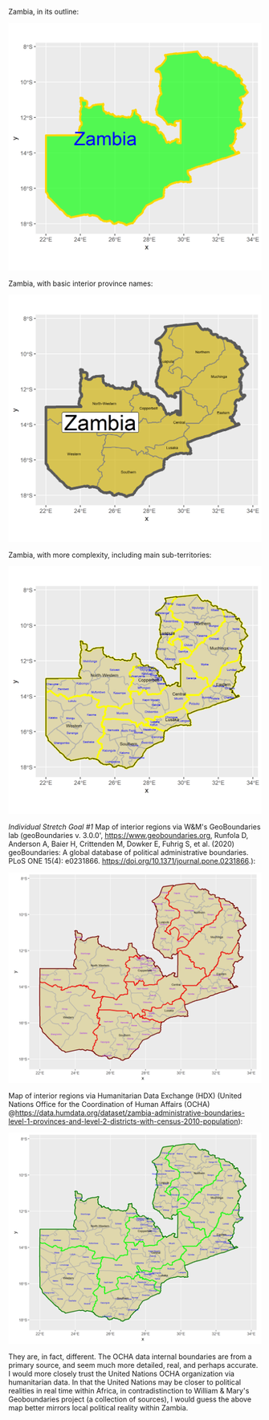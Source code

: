Zambia, in its outline:

![](Zambia_basic.png)

Zambia, with basic interior province names:

![](Zambia_interior_1.png)

Zambia, with more complexity, including main sub-territories:

![](Zambia_interior_2.png)

*Individual Stretch Goal #1*
Map of interior regions via W&M's GeoBoundaries lab (geoBoundaries v. 3.0.0', https://www.geoboundaries.org, Runfola D, Anderson A, Baier H, Crittenden M, Dowker E, Fuhrig S, et al. (2020) geoBoundaries: A global database of political administrative boundaries. PLoS ONE 15(4): e0231866. https://doi.org/10.1371/journal.pone.0231866.):

![](Geobound_Zambia.png)

Map of interior regions via Humanitarian Data Exchange (HDX) (United Nations Office for the Coordination of Human Affairs (OCHA) @https://data.humdata.org/dataset/zambia-administrative-boundaries-level-1-provinces-and-level-2-districts-with-census-2010-population):

![](HDX_Zambia.png)

They are, in fact, different. The OCHA data internal boundaries are from a primary source, and seem much more detailed, real, and perhaps accurate. I would more closely trust the United Nations OCHA organization via humanitarian data. In that the United Nations may be closer to political realities in real time within Africa, in contradistinction to William & Mary's Geoboundaries project (a collection of sources), I would guess the above map better mirrors local political reality within Zambia.
